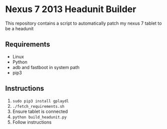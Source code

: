 # Nexus 7 2013 Headunit Builder

This repository contains a script to automatically patch my nexus 7 tablet to be a headunit

## Requirements

- Linux
- Python
- adb and fastboot in system path
- pip3

## Instructions

1. `sudo pip3 install gplaydl` 
2. `./fetch_requirements.sh`
3. Ensure tablet is connected
4. `python build_headunit.py`
5. Follow instructions
